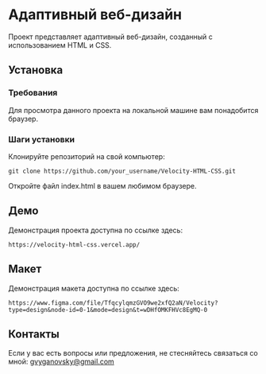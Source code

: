 # Адаптивный веб-дизайн

Проект представляет адаптивный веб-дизайн, созданный с использованием HTML и CSS.

## Установка

### Требования

Для просмотра данного проекта на локальной машине вам понадобится браузер.

### Шаги установки

Клонируйте репозиторий на свой компьютер:

```git clone https://github.com/your_username/Velocity-HTML-CSS.git ```

Откройте файл index.html в вашем любимом браузере.

## Демо
Демонстрация проекта доступна по ссылке здесь:

```https://velocity-html-css.vercel.app/ ```

## Макет
Демонстрация макета доступна по ссылке здесь:

```https://www.figma.com/file/TfqcylqmzGVO9we2xfQ2aN/Velocity?type=design&node-id=0-1&mode=design&t=wDHfOMKFHVc8EgMQ-0 ```

## Контакты
Если у вас есть вопросы или предложения, не стесняйтесь связаться со мной: gvyganovsky@gmail.com
